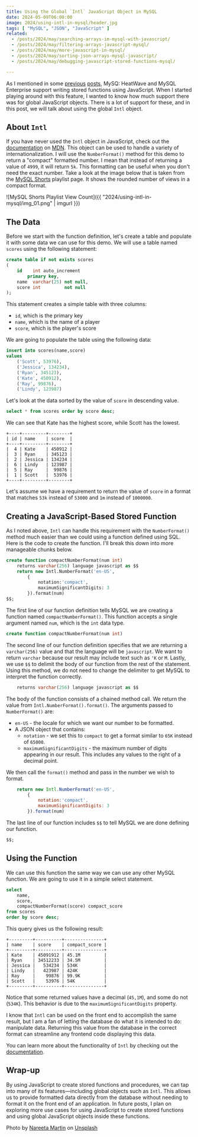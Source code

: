 ```yaml
---
title: Using the Global `Intl` JavaScript Object in MySQL
date: 2024-05-09T06:00:00
image: 2024/using-intl-in-mysql/header.jpg
tags: [ "MySQL", "JSON", "JavaScript" ]
related:
  - /posts/2024/may/searching-arrays-im-mysql-with-javascript/
  - /posts/2024/may/filtering-arrays-javascript-mysql/
  - /posts/2024/may/more-javascript-in-mysql/
  - /posts/2024/may/sorting-json-arrays-mysql-javascript/
  - /posts/2024/may/debugging-javascript-stored-functions-mysql/

---
```


As I mentioned in some [previous]( /posts/2024/may/searching-arrays-im-mysql-with-javascript/) [posts](/posts/2024/may/filtering-arrays-javascript-mysql/), MySQ: HeatWave and MySQL Enterprise support writing stored functions using JavaScript. When I started playing around with this feature, I wanted to know how much support there was for global JavaScript objects. There is a lot of support for these, and in this post, we will talk about using the global `Intl` object.

## About `Intl`

If you have never used the `Intl` object in JavaScript, check out the [documentation](https://developer.mozilla.org/en-US/docs/Web/JavaScript/Reference/Global_Objects/Intl) on [MDN](https://developer.mozilla.org/). This object can be used to handle a variety of internationalization. I will use the `NumberFormat()` method for this demo to return a "compact" formatted number. I mean that instead of returning a value of `4999`, it will return `5k`. This formatting can be useful when you don't need the exact number. Take a look at the image below that is taken from the [MySQL Shorts](https://www.youtube.com/playlist?list=PLWx5a9Tn2EvG4C90YFJ9eU61IpALeE0SN) playlist page. It shows the rounded number of views in a compact format.

![MySQL Shorts Playlist View Count]({{ "2024/using-intl-in-mysql/img_01.png" | imgurl }})

## The Data

Before we start with the function definition, let's create a table and populate it with some data we can use for this demo. We will use a table named `scores` using the following statement:

```sql
create table if not exists scores
(
    id    int auto_increment
        primary key,
    name  varchar(25) not null,
    score int         not null
);
```

This statement creates a simple table with three columns:

* `id`, which is the primary key
* `name`, which is the name of a player
* `score`, which is the player's score

We are going to populate the table using the following data:

```sql
insert into scores(name,score)
values
    ('Scott', 53976),
    ('Jessica', 134234),
    ('Ryan', 345123),
    ('Kate', 450912),
    ('Ray', 99876),
    ('Lindy', 123987)
```

Let's look at the data sorted by the value of `score` in descending value.

```sql
select * from scores order by score desc;
```

We can see that Kate has the highest score, while Scott has the lowest.

```text
+----+---------+--------+
| id | name    | score  |
+----+---------+--------+
|  4 | Kate    | 450912 |
|  3 | Ryan    | 345123 |
|  2 | Jessica | 134234 |
|  6 | Lindy   | 123987 |
|  5 | Ray     |  99876 |
|  1 | Scott   |  53976 |
+----+---------+--------+
```

Let's assume we have a requirement to return the value of `score` in a format that matches `53k` instead of `53000` and `1m` instead of `1000000`.

## Creating a JavaScript-Based Stored Function

As I noted above, `Intl` can handle this requirement with the `NumberFormat()` method much easier than we could using a function defined using SQL. Here is the code to create the function. I'll break this down into more manageable chunks below.

```sql
create function compactNumberFormat(num int)
    returns varchar(256) language javascript as $$
    return new Intl.NumberFormat('en-US',
        {
            notation:'compact',
            maximumSignificantDigits: 3
        }).format(num)
$$;
```

The first line of our function definition tells MySQL we are creating a function named `compactNumberFormat()`. This function accepts a single argument named `num`, which is the `int` data type.

```sql
create function compactNumberFormat(num int)
```

The second line of our function definition specifies that we are returning a `varchar(256)` value and that the language will be `javascript`. We want to return `varchar` because our result may include text such as `'K` or `M`. Lastly, we use `$$` to delimit the body of our function from the rest of the statement. Using this method, we do not need to change the delimiter to get MySQL to interpret the function correctly.

```sql
    returns varchar(256) language javascript as $$
```

The body of the function consists of a chained method call. We return the value from `Intl.NumberFormat().format()`. The arguments passed to `NumberFormat()` are:

* `en-US` - the locale for which we want our number to be formatted.
* A JSON object that contains:
  * `notation` - we set this to `compact` to get a format similar to `65K` instead of `65000`.
  * `maximumSignificantDigits` - the maximum number of digits appearing in our result. This includes any values to the right of a decimal point.

We then call the `format()` method and pass in the number we wish to format.

```javascript
    return new Intl.NumberFormat('en-US',
        {
            notation:'compact',
            maximumSignificantDigits: 3
        }).format(num)
```

The last line of our function includes `$$` to tell MySQL we are done defining our function.

```sql
$$;
```

## Using the Function

We can use this function the same way we can use any other MySQL function. We are going to use it in a simple select statement.

```sql
select
    name,
    score,
    compactNumberFormat(score) compact_score
from scores
order by score desc;
```

This query gives us the following result:

```text
+---------+----------+---------------+
| name    | score    | compact_score |
+---------+----------+---------------+
| Kate    | 45091912 | 45.1M         |
| Ryan    | 34512233 | 34.5M         |
| Jessica |   534234 | 534K          |
| Lindy   |   423987 | 424K          |
| Ray     |    99876 | 99.9K         |
| Scott   |    53976 | 54K           |
+---------+----------+---------------+
```

Notice that some returned values have a decimal (`45,1M`), and some do not (`534K`). This behavior is due to the `maximumSignificantDigits` property.

I know that `Intl` can be used on the front end to accomplish the same result, but I am a fan of letting the database do what it is intended to do: manipulate data. Returning this value from the database in the correct format can streamline any frontend code displaying this data.

You can learn more about the functionality of `Intl` by checking out the [documentation](https://developer.mozilla.org/en-US/docs/Web/JavaScript/Reference/Global_Objects/Intl).

## Wrap-up

By using JavaScript to create stored functions and procedures, we can tap into many of its features—including global objects such as `Intl`. This allows us to provide formatted data directly from the database without needing to format it on the front end of an application. In future posts, I plan on exploring more use cases for using JavaScript to create stored functions and using global JavaScript objects inside these functions.

Photo by <a href="https://unsplash.com/@splashabout?utm_content=creditCopyText&utm_medium=referral&utm_source=unsplash">Nareeta Martin</a> on <a href="https://unsplash.com/photos/assorted-color-flags-iPp_KIsFBnI?utm_content=creditCopyText&utm_medium=referral&utm_source=unsplash">Unsplash</a>